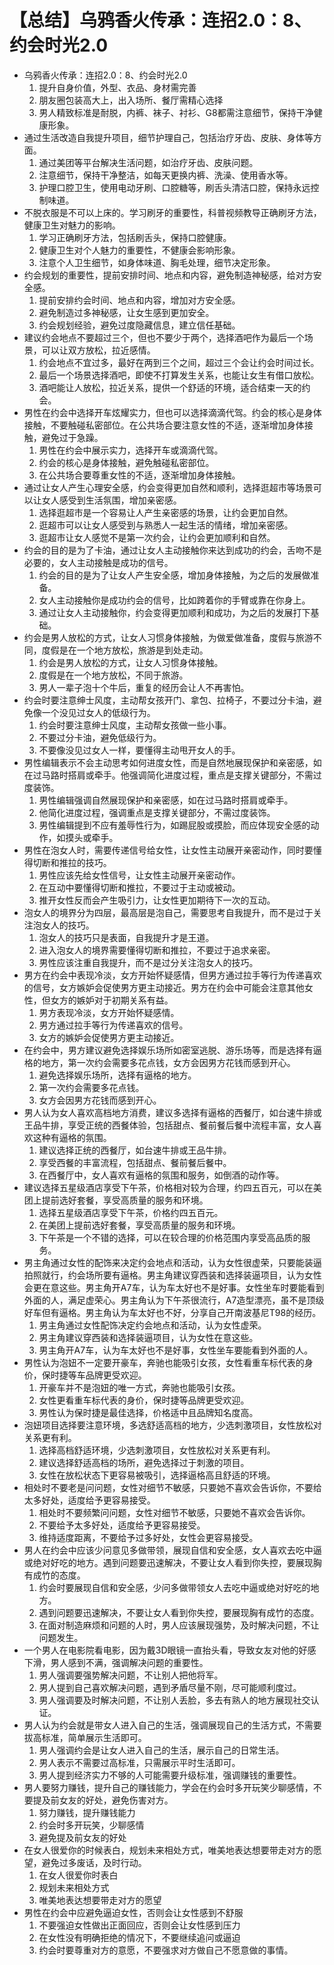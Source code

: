 # 【总结】乌鸦香火传承：连招2.0：8、约会时光2.0

-   乌鸦香火传承：连招2.0：8、约会时光2.0
    1.  提升自身价值，外型、衣品、身材需完善
    2.  朋友圈包装高大上，出入场所、餐厅需精心选择
    3.  男人精致标准是耐脱，内裤、袜子、衬衫、G8都需注意细节，保持干净健康形象。
-   通过生活改造自我提升项目，细节护理自己，包括治疗牙齿、皮肤、身体等方面。
    1.  通过美团等平台解决生活问题，如治疗牙齿、皮肤问题。
    2.  注意细节，保持干净整洁，如每天更换内裤、洗澡、使用香水等。
    3.  护理口腔卫生，使用电动牙刷、口腔糖等，刷舌头清洁口腔，保持永远控制味道。
-   不脱衣服是不可以上床的。学习刷牙的重要性，科普视频教导正确刷牙方法，健康卫生对魅力的影响。
    1.  学习正确刷牙方法，包括刷舌头，保持口腔健康。
    2.  健康卫生对个人魅力的重要性，不健康会影响形象。
    3.  注意个人卫生细节，如身体味道、胸毛处理，细节决定形象。
-   约会规划的重要性，提前安排时间、地点和内容，避免制造神秘感，给对方安全感。
    1.  提前安排约会时间、地点和内容，增加对方安全感。
    2.  避免制造过多神秘感，让女生感到更加安全。
    3.  约会规划经验，避免过度隐藏信息，建立信任基础。
-   建议约会地点不要超过三个，但也不要少于两个，选择酒吧作为最后一个场景，可以让双方放松，拉近感情。
    1.  约会地点不宜过多，最好在两到三个之间，超过三个会让约会时间过长。
    2.  最后一个场景选择酒吧，即使不打算发生关系，也能让女生有借口放松。
    3.  酒吧能让人放松，拉近关系，提供一个舒适的环境，适合结束一天的约会。
-   男性在约会中选择开车炫耀实力，但也可以选择滴滴代驾。约会的核心是身体接触，不要触碰私密部位。在公共场合要注意女性的不适，逐渐增加身体接触，避免过于急躁。
    1.  男性在约会中展示实力，选择开车或滴滴代驾。
    2.  约会的核心是身体接触，避免触碰私密部位。
    3.  在公共场合要尊重女性的不适，逐渐增加身体接触。
-   通过让女人产生心理安全感，约会变得更加自然和顺利，选择逛超市等场景可以让女人感受到生活氛围，增加亲密感。
    1.  选择逛超市是一个容易让人产生亲密感的场景，让约会更加自然。
    2.  逛超市可以让女人感受到与熟悉人一起生活的情绪，增加亲密感。
    3.  逛超市让女人感觉不是第一次约会，让约会更加顺利和自然。
-   约会的目的是为了卡油，通过让女人主动接触你来达到成功的约会，舌吻不是必要的，女人主动接触是成功的信号。
    1.  约会的目的是为了让女人产生安全感，增加身体接触，为之后的发展做准备。
    2.  女人主动接触你是成功约会的信号，比如跨着你的手臂或靠在你身上。
    3.  通过让女人主动接触你，约会变得更加顺利和成功，为之后的发展打下基础。
-   约会是男人放松的方式，让女人习惯身体接触，为做爱做准备，度假与旅游不同，度假是在一个地方放松，旅游是到处走动。
    1.  约会是男人放松的方式，让女人习惯身体接触。
    2.  度假是在一个地方放松，不同于旅游。
    3.  男人一辈子泡十个牛后，重复的经历会让人不再害怕。
-   约会时要注意绅士风度，主动帮女孩开门、拿包、拉椅子，不要过分卡油，避免像一个没见过女人的低级行为。
    1.  约会时要注意绅士风度，主动帮女孩做一些小事。
    2.  不要过分卡油，避免低级行为。
    3.  不要像没见过女人一样，要懂得主动甩开女人的手。
-   男性编辑表示不会主动思考如何进度女性，而是自然地展现保护和亲密感，如在过马路时搭肩或牵手。他强调简化进度过程，重点是支撑关键部分，不需过度装饰。
    1.  男性编辑强调自然展现保护和亲密感，如在过马路时搭肩或牵手。
    2.  他简化进度过程，强调重点是支撑关键部分，不需过度装饰。
    3.  男性编辑提到不应有羞辱性行为，如踢屁股或摸脸，而应体现安全感的动作，如摸头或牵手。
-   男性在泡女人时，需要传递信号给女性，让女性主动展开亲密动作，同时要懂得切断和推拉的技巧。
    1.  男性应该先给女性信号，让女性主动展开亲密动作。
    2.  在互动中要懂得切断和推拉，不要过于主动或被动。
    3.  推开女性反而会产生吸引力，让女性更加期待下一次的互动。
-   泡女人的境界分为四层，最高层是泡自己，需要思考自我提升，而不是过于关注泡女人的技巧。
    1.  泡女人的技巧只是表面，自我提升才是王道。
    2.  进入泡女人的境界需要懂得切断和推拉，不要过于追求亲密。
    3.  男性应该注重自我提升，而不是过分关注泡女人的技巧。
-   男方在约会中表现冷淡，女方开始怀疑感情，但男方通过拉手等行为传递喜欢的信号，女方嫉妒会促使男方更主动接近。男方在约会中可能会注意其他女性，但女方的嫉妒对于初期关系有益。
    1.  男方表现冷淡，女方开始怀疑感情。
    2.  男方通过拉手等行为传递喜欢的信号。
    3.  女方的嫉妒会促使男方更主动接近。
-   在约会中，男方建议避免选择娱乐场所如密室逃脱、游乐场等，而是选择有逼格的地方，第一次约会需要多花点钱，女方会因男方花钱而感到开心。
    1.  避免选择娱乐场所，选择有逼格的地方。
    2.  第一次约会需要多花点钱。
    3.  女方会因男方花钱而感到开心。
-   男人认为女人喜欢高档地方消费，建议多选择有逼格的西餐厅，如台速牛排或王品牛排，享受正统的西餐体验，包括甜点、餐前餐后餐中流程丰富，女人喜欢这种有逼格的氛围。
    1.  建议选择正统的西餐厅，如台速牛排或王品牛排。
    2.  享受西餐的丰富流程，包括甜点、餐前餐后餐中。
    3.  在西餐厅中，女人喜欢有逼格的氛围和服务，如倒酒的动作等。
-   建议选择五星级酒店享受下午茶，价格相对较为合理，约四五百元，可以在美团上提前选好套餐，享受高质量的服务和环境。
    1.  选择五星级酒店享受下午茶，价格约四五百元。
    2.  在美团上提前选好套餐，享受高质量的服务和环境。
    3.  下午茶是一个不错的选择，可以在较合理的价格范围内享受高品质的服务。
-   男主角通过女性的配饰来决定约会地点和活动，认为女性很虚荣，只要能装逼拍照就行，约会场所要有逼格。男主角建议穿西装和选择装逼项目，认为女性会更在意这些。男主角开A7车，认为车太好也不是好事。女性坐车时要能看到外面的人，满足虚荣心。男主角认为下午茶很流行，A7造型漂亮，虽不是顶级好车但有逼格。男主角认为车太好也不好，分享自己开南波基尼T98的经历。 
    1.  男主角通过女性配饰决定约会地点和活动，认为女性虚荣。
    2.  男主角建议穿西装和选择装逼项目，认为女性在意这些。
    3.  男主角开A7车，认为车太好也不是好事，女性坐车要能看到外面的人。
-   男性认为泡妞不一定要开豪车，奔驰也能吸引女孩，女性看重车标代表的身价，保时捷等车品牌更受欢迎。
    1.  开豪车并不是泡妞的唯一方式，奔驰也能吸引女孩。
    2.  女性更看重车标代表的身价，保时捷等品牌更受欢迎。
    3.  男性认为保时捷是最佳选择，价格适中且品牌知名度高。
-   泡妞项目选择要注意环境，多选舒适高档的地方，少选刺激项目，女性放松对关系更有利。
    1.  选择高档舒适环境，少选刺激项目，女性放松对关系更有利。
    2.  建议选择舒适高档的场所，避免选择过于刺激的项目。
    3.  女性在放松状态下更容易被吸引，选择逼格高且舒适的环境。
-   相处时不要老是问问题，女性对细节不敏感，只要她不喜欢会告诉你，不要给太多好处，适度给予更容易接受。
    1.  相处时不要频繁问问题，女性对细节不敏感，只要她不喜欢会告诉你。
    2.  不要给予太多好处，适度给予更容易接受。
    3.  维持适度距离，不要给予过多好处，女性会更容易接受。
-   男人在约会中应该少问意见多做带领，展现自信和安全感，女人喜欢去吃中逼或绝对好吃的地方。遇到问题要迅速解决，不要让女人看到你失控，要展现胸有成竹的态度。
    1.  约会时要展现自信和安全感，少问多做带领女人去吃中逼或绝对好吃的地方。
    2.  遇到问题要迅速解决，不要让女人看到你失控，要展现胸有成竹的态度。
    3.  在面对制造麻烦和问题的人时，男人应该展现强势，及时解决问题，不让问题发生。
-   一个男人在电影院看电影，因为戴3D眼镜一直抬头看，导致女友对他的好感下滑，男人感到不满，强调解决问题的重要性。
    1.  男人强调要强势解决问题，不让别人把他将军。
    2.  男人提到自己喜欢解决问题，遇到矛盾尽量不刚，尽可能顺利度过。
    3.  男人强调要及时解决问题，不让别人丢脸，多去有熟人的地方展现社交认证。
-   男人认为约会就是带女人进入自己的生活，强调展现自己的生活方式，不需要拔高标准，简单展示生活即可。
    1.  男人强调约会是让女人进入自己的生活，展示自己的日常生活。
    2.  男人表示不需要过高标准，只需展示平时生活即可。
    3.  男人提到经济实力不够的人可能需要升级标准，强调赚钱的重要性。
-   男人要努力赚钱，提升自己的赚钱能力，学会在约会时多开玩笑少聊感情，不要提及前女友的好处，避免伤害对方。
    1.  努力赚钱，提升赚钱能力
    2.  约会时多开玩笑，少聊感情
    3.  避免提及前女友的好处
-   在女人很爱你的时候表白，规划未来相处方式，唯美地表达想要带走对方的愿望，避免过多废话，及时行动。
    1.  在女人很爱你时表白
    2.  规划未来相处方式
    3.  唯美地表达想要带走对方的愿望
-   男性在约会中应避免逼迫女性，否则会让女性感到不舒服
    1.  不要强迫女性做出正面回应，否则会让女性感到压力
    2.  在女性没有明确拒绝的情况下，不要继续追问或逼迫
    3.  约会时要尊重对方的意愿，不要强求对方做自己不愿意做的事情。